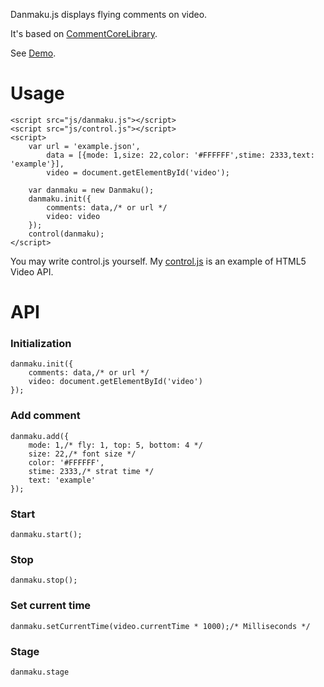 ﻿Danmaku.js displays flying comments on video.

It's based on [CommentCoreLibrary](https://github.com/jabbany/CommentCoreLibrary).

See [Demo](https://weizhenye.github.com/Danmaku/).

# Usage
	<script src="js/danmaku.js"></script>
	<script src="js/control.js"></script>
	<script>
		var	url = 'example.json',
			data = [{mode: 1,size: 22,color: '#FFFFFF',stime: 2333,text: 'example'}],
			video = document.getElementById('video');
			
		var	danmaku = new Danmaku();
		danmaku.init({
			comments: data,/* or url */
			video: video
		});
		control(danmaku);
	</script>
You may write control.js yourself. My [control.js](https://github.com/weizhenye/Danmaku/blob/master/control.js) is an example of HTML5 Video API.


# API

### Initialization
	danmaku.init({
		comments: data,/* or url */
		video: document.getElementById('video')
	});
### Add comment
	danmaku.add({
		mode: 1,/* fly: 1, top: 5, bottom: 4 */
		size: 22,/* font size */
		color: '#FFFFFF',
		stime: 2333,/* strat time */
		text: 'example'
	});
### Start
	danmaku.start();
### Stop
	danmaku.stop();
### Set current time
	danmaku.setCurrentTime(video.currentTime * 1000);/* Milliseconds */
### Stage
	danmaku.stage
